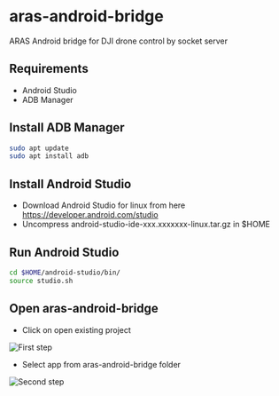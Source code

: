 # aras-android-bridge

ARAS Android bridge for DJI drone control by socket server

## Requirements
- Android Studio 
- ADB Manager

## Install ADB Manager
```bash
sudo apt update
sudo apt install adb
```

## Install Android Studio
- Download Android Studio for linux from here https://developer.android.com/studio
- Uncompress android-studio-ide-xxx.xxxxxxx-linux.tar.gz in $HOME

## Run Android Studio
```bash
cd $HOME/android-studio/bin/
source studio.sh
```
## Open aras-android-bridge
- Click on open existing project

![First step](https://i.imgur.com/6q06N8r.png)

- Select app from aras-android-bridge folder

![Second step](https://i.imgur.com/gz3mf1i.png)

